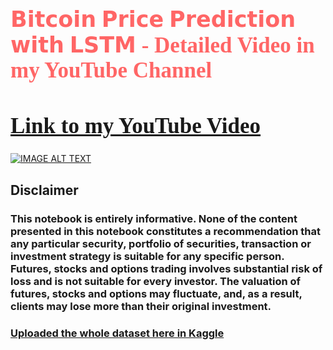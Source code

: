 <h1 style="font-size:250%; font-family:cursive; color:#ff6666;"><b>𝗕𝗶𝘁𝗰𝗼𝗶𝗻 𝗣𝗿𝗶𝗰𝗲 𝗣𝗿𝗲𝗱𝗶𝗰𝘁𝗶𝗼𝗻 𝘄𝗶𝘁𝗵 𝗟𝗦𝗧𝗠 - Detailed Video in my YouTube Channel</b><a id="0"></a></h1>

<a href="https://bit.ly/3mXnKGH"><h1 style="font-size:250%; font-family:cursive; color:#ff6666;"><b>Link to my YouTube Video</b></h1></a>

[![IMAGE ALT TEXT](https://imgur.com/ZtAvye5.png)](https://bit.ly/3mXnKGH "𝗕𝗶𝘁𝗰𝗼𝗶𝗻 𝗣𝗿𝗶𝗰𝗲 𝗣𝗿𝗲𝗱𝗶𝗰𝘁𝗶𝗼𝗻 𝘄𝗶𝘁𝗵 𝗗𝗲𝗲𝗽 𝗟𝗲𝗮𝗿𝗻𝗶𝗻𝗴 𝗟𝗦𝗧𝗠")

## Disclaimer

### This notebook is entirely informative. None of the content presented in this notebook constitutes a recommendation that any particular security, portfolio of securities, transaction or investment strategy is suitable for any specific person. Futures, stocks and options trading involves substantial risk of loss and is not suitable for every investor. The valuation of futures, stocks and options may fluctuate, and, as a result, clients may lose more than their original investment.

### [Uploaded the whole dataset here in Kaggle](https://www.kaggle.com/paulrohan2020/bitcoin-historic-prices-from-oct2015-to-oct2021)